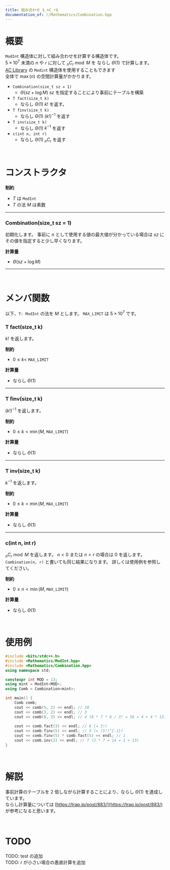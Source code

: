 ```yaml
---
title: 組み合わせ $_nC_r$
documentation_of: //Mathematics/Combination.hpp
---
```


# 概要

`ModInt` 構造体に対して組み合わせを計算する構造体です。  
$5 \times 10^7$ 未満の $n$ や $r$ に対して $_nC_r \bmod{M}$ を ならし $\Theta(1)$ で計算します。  
[AC Library](https://github.com/atcoder/ac-library) の `Modint` 構造体を使用することもできます  
全体で $\max(n)$ の空間計算量がかかります。  

- `Combination(size_t sz = 1)`
	- $\Theta(sz + \log{M})$ $sz$ を指定することにより事前にテーブルを構築
- `T fact(size_t k)`
	- ならし $\Theta(1)$ $k!$ を返す。
- `T finv(size_t k)`
	- ならし $\Theta(1)$ $(k!)^{-1}$ を返す
- `T inv(size_t k)`
	- ならし $\Theta(1)$ $k^{-1}$ を返す
- `c(int n, int r)`
	- ならし $\Theta(1)$ $_nC_r$ を返す

<br>

# コンストラクタ

**制約**

- $T$ は `ModInt`
- $T$ の法 $M$ は素数

---

### Combination(size_t sz = 1)

初期化します。
事前に $n$ として使用する値の最大値が分かっている場合は $sz$ にその値を指定すると少し早くなります。

**計算量**

- $\Theta(sz + \log{M})$

---

<br>

# メンバ関数

以下、`T: ModInt` の法を $M$ とします。
`MAX_LIMIT` は $5 \times 10^7$ です。  

### T fact(size_t k)

$k!$ を返します。  

**制約**

- $0 \leq k <$ `MAX_LIMIT`

**計算量**

- ならし $\Theta(1)$

---

### T finv(size_t k)

$(k!)^{-1}$ を返します。  

**制約**

- $0 \leq k < \min(M,$ `MAX_LIMIT`$)$

**計算量**

- ならし $\Theta(1)$

---

### T inv(size_t k)

$k^{-1}$ を返します。  

**制約**

- $0 \leq k < \min(M,$ `MAX_LIMIT`$)$

**計算量**

- ならし $\Theta(1)$

---

### c(int n, int r)

$_nC_r \bmod{M}$ を返します。
$n < 0$ または $n < r$ の場合は $0$ を返します。  
`Combination(n, r)` と書いても同じ結果になります。
詳しくは使用例を参照してください。  

**制約**

- $0 \leq n < \min(M,$ `MAX_LIMIT`$)$

**計算量**

- ならし $\Theta(1)$

<br>

# 使用例

```cpp
#include <bits/stdc++.h>
#include <Mathematics/ModInt.hpp>
#include <Mathematics/Combination.hpp>
using namespace std;

constexpr int MOD = 13;
using mint = ModInt<MOD>;
using Comb = Combination<mint>;

int main() {
	Comb comb;
	cout << comb(5, 2) << endl; // 10
	cout << comb(3, 2) << endl; // 3
	cout << comb(8, 3) << endl; // 4 (8 * 7 * 6 / 3! = 56 = 4 + 4 * 13)
	
	cout << comb.fact(3) << endl; // 6 (= 3!)
	cout << comb.finv(5) << endl; // 9 (= (5!)^{-1})
	cout << comb.finv(5) * comb.fact(5) << endl; // 1
	cout << comb.inv(2) << endl; // 7 (2 * 7 = 14 = 1 + 13)
}
```

<br>

# 解説

事前計算のテーブルを $2$ 倍しながら計算することにより、ならし $\Theta(1)$ を達成しています。  
ならし計算量については [https://trap.jp/post/883/](https://trap.jp/post/883/) が参考になると思います。  

<br>

# TODO

TODO: test の追加  
TODO: $r$ が小さい場合の愚直計算を追加  